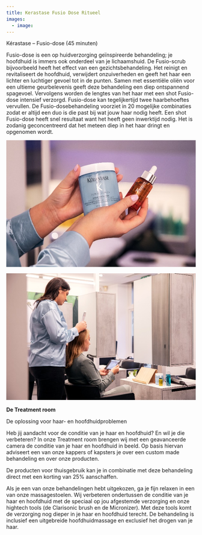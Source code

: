 ```yaml
---
title: Kerastase Fusio Dose Ritueel
images:
  - image:
---
```


K&eacute;rastase – Fusio-dose (45 minuten)

Fusio-dose is een op huidverzorging geïnspireerde behandeling; je hoofdhuid is immers ook onderdeel van je lichaamshuid. De Fusio-scrub bijvoorbeeld heeft het effect van een gezichtsbehandeling. Het reinigt en revitaliseert de hoofdhuid, verwijdert onzuiverheden en geeft het haar een lichter en luchtiger gevoel tot in de punten. Samen met essentiële oliën voor een ultieme geurbelevenis geeft deze behandeling een diep ontspannend spagevoel. Vervolgens worden de lengtes van het haar met een shot Fusio-dose intensief verzorgd. Fusio-dose kan tegelijkertijd twee haarbehoeftes vervullen. De Fusio-dosebehandeling voorziet in 20 mogelijke combinaties zodat er altijd een duo is die past bij wat jouw haar nodig heeft. Een shot Fusio-dose heeft snel resultaat want het heeft geen inwerktijd nodig. Het is zodanig geconcentreerd dat het meteen diep in het haar dringt en opgenomen wordt.

![Fusio dose](/uploads/kerastase-fusiodose.jpg) 

![Fusio dose](/uploads/kerastase-fusiodose2.jpg)

**De Treatment room**

De oplossing voor haar- en hoofdhuidproblemen

Heb jij aandacht voor de conditie van je haar en hoofdhuid? En wil je die verbeteren? In onze Treatment room brengen wij met een geavanceerde camera de conditie van je haar en hoofdhuid in beeld. Op basis hiervan adviseert een van onze kappers of kapsters je over een custom made behandeling en over onze producten.

De producten voor thuisgebruik kan je in combinatie met deze behandeling direct met een korting van 25% aanschaffen.

Als je een van onze behandelingen hebt uitgekozen, ga je fijn relaxen in een van onze massagestoelen. Wij verbeteren ondertussen de conditie van je haar en hoofdhuid met de speciaal op jou afgestemde verzorging en onze hightech tools (de Clarisonic brush en de Micronizer). Met deze tools komt de verzorging nog dieper in je haar en hoofdhuid terecht. De behandeling is inclusief een uitgebreide hoofdhuidmassage en exclusief het drogen van je haar.